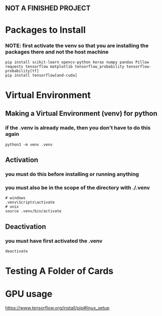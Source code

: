 ## NOT A FINISHED PROJECT


# Packages to Install
### NOTE: first activate the venv so that you are installing the packages there and not the host machine 
    pip install scikit-learn opencv-python keras numpy pandas Pillow requests tensorflow matplotlib tensorflow_probability tensorflow-probability[tf]
    pip install tensorflow[and-cuda]

# Virtual Environment 
## Making a Virtual Environment (venv) for python 
### if the .venv is already made, then you don't have to do this again
    python3 -m venv .venv
## Activation
### you must do this before installing or running anything
### you must also be in the scope of the directory with ./.venv
    # windows
    .venv\Scripts\activate
    # unix
    source .venv/bin/activate
## Deactivation
### you must have first activated the .venv
    deactivate

# Testing A Folder of Cards

# GPU usage
https://www.tensorflow.org/install/pip#linux_setup
